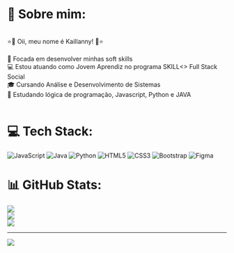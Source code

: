 # 💫 Sobre  mim:
<br>⭐🎀 Oii, meu nome é Kaillanny! 🎀⭐<br><br>🎯 Focada em desenvolver minhas soft skills<br>💻 Estou atuando como Jovem Aprendiz no programa SKILL<> Full Stack Social<br>🎓 Cursando Análise e Desenvolvimento de Sistemas<br>💭 Estudando lógica de programação, Javascript, Python e JAVA <br><br>


# 💻 Tech Stack:
![JavaScript](https://img.shields.io/badge/javascript-%23323330.svg?style=flat&logo=javascript&logoColor=%23F7DF1E) ![Java](https://img.shields.io/badge/java-%23ED8B00.svg?style=flat&logo=openjdk&logoColor=white) ![Python](https://img.shields.io/badge/python-3670A0?style=flat&logo=python&logoColor=ffdd54) ![HTML5](https://img.shields.io/badge/html5-%23E34F26.svg?style=flat&logo=html5&logoColor=white) ![CSS3](https://img.shields.io/badge/css3-%231572B6.svg?style=flat&logo=css3&logoColor=white) ![Bootstrap](https://img.shields.io/badge/bootstrap-%238511FA.svg?style=flat&logo=bootstrap&logoColor=white) ![Figma](https://img.shields.io/badge/figma-%23F24E1E.svg?style=flat&logo=figma&logoColor=white)
# 📊 GitHub Stats:
![](https://github-readme-stats.vercel.app/api?username=kai-fontana&theme=dark&hide_border=false&include_all_commits=true&count_private=false)<br/>
![](https://nirzak-streak-stats.vercel.app/?user=kai-fontana&theme=dark&hide_border=false)<br/>
![](https://github-readme-stats.vercel.app/api/top-langs/?username=kai-fontana&theme=dark&hide_border=false&include_all_commits=true&count_private=false&layout=compact)

---
[![](https://visitcount.itsvg.in/api?id=kai-fontana&icon=0&color=0)](https://visitcount.itsvg.in)

